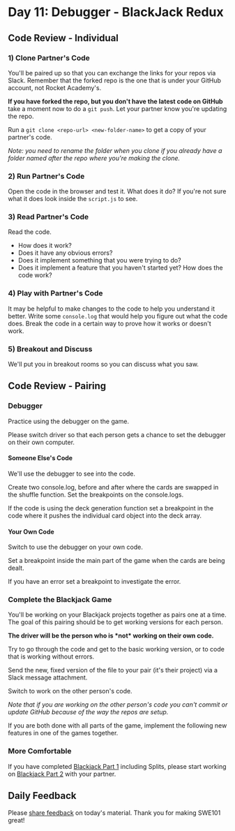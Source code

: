 # Day 11: Debugger - BlackJack Redux

## Code Review - Individual

### 1\) Clone Partner's Code

You'll be paired up so that you can exchange the links for your repos via Slack. Remember that the forked repo is the one that is under your GitHub account, not Rocket Academy's.

**If you have forked the repo, but you don't have the latest code on GitHub** take a moment now to do a `git push`. Let your partner know you're updating the repo. 

Run a `git clone <repo-url> <new-folder-name>` to get a copy of your partner's code.

_Note: you need to rename the folder when you clone if you already have a folder named after the repo where you're making the clone._

### 2\) Run Partner's Code

Open the code in the browser and test it. What does it do? If you're not sure what it does look inside the `script.js` to see.

### 3\) Read Partner's Code

Read the code.

* How does it work?
* Does it have any obvious errors?
* Does it implement something that you were trying to do? 
* Does it implement a feature that you haven't started yet? How does the code work?

### 4\) Play with Partner's Code

It may be helpful to make changes to the code to help you understand it better. Write some `console.log` that would help you figure out what the code does. Break the code in a certain way to prove how it works or doesn't work.

### 5\) Breakout and Discuss

We'll put you in breakout rooms so you can discuss what you saw. 

## Code Review - Pairing

### Debugger

Practice using the debugger on the game.

Please switch driver so that each person gets a chance to set the debugger on their own computer. 

#### Someone Else's Code

We'll use the debugger to see into the code.

Create two console.log, before and after where the cards are swapped in the shuffle function. Set the breakpoints on the console.logs.

If the code is using the deck generation function set a breakpoint in the code where it pushes the individual card object into the deck array.   

#### Your Own Code

Switch to use the debugger on your own code.

Set a breakpoint inside the main part of the game when the cards are being dealt. 

If you have an error set a breakpoint to investigate the error. 

### Complete the Blackjack Game

You'll be working on your Blackjack projects together as pairs one at a time. The goal of this pairing should be to get working versions for each person.

**The driver will be the person who is \*not\* working on their own code.**

Try to go through the code and get to the basic working version, or to code that is working without errors.

Send the new, fixed version of the file to your pair \(it's their project\) via a Slack message attachment.

Switch to work on the other person's code.

_Note that if you are working on the other person's code you can't commit or update GitHub because of the way the repos are setup._

If you are both done with all parts of the game, implement the following new features in one of the games together.

### More Comfortable

If you have completed [Blackjack Part 1](../projects/project-3-blackjack-part-1.md) including Splits, please start working on [Blackjack Part 2](../projects/project-3.5-blackjack-part-2.md) with your partner.

## Daily Feedback

Please [share feedback](https://forms.gle/NK3mez8er7pPo7tu5) on today's material. Thank you for making SWE101 great!

